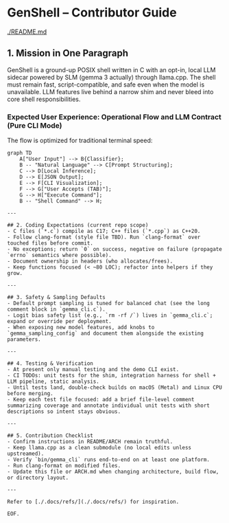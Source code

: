 # GenShell – Contributor Guide

[./README.md](./README.md)

## 1. Mission in One Paragraph
GenShell is a ground-up POSIX shell written in C with an opt-in, local LLM sidecar powered by SLM (gemma 3 actually) through llama.cpp. The shell must remain fast, script-compatible, and safe even when the model is unavailable. LLM features live behind a narrow shim and never bleed into core shell responsibilities.

### Expected User Experience: Operational Flow and LLM Contract (Pure CLI Mode)

The flow is optimized for traditional terminal speed:

```mermaid
graph TD
    A["User Input"] --> B{Classifier};
    B -- "Natural Language" --> C[Prompt Structuring];
    C --> D[Local Inference];
    D --> E[JSON Output];
    E --> F[CLI Visualization];
    F --> G["User Accepts (TAB)"];
    G --> H["Execute Command"];
    B -- "Shell Command" --> H;

---

## 2. Coding Expectations (current repo scope)
- C files (`*.c`) compile as C17; C++ files (`*.cpp`) as C++20.
- Follow clang-format (style file TBD). Run `clang-format` over touched files before commit.
- No exceptions; return `0` on success, negative on failure (propagate `errno` semantics where possible).
- Document ownership in headers (who allocates/frees).
- Keep functions focused (< ~80 LOC); refactor into helpers if they grow.

---

## 3. Safety & Sampling Defaults
- Default prompt sampling is tuned for balanced chat (see the long comment block in `gemma_cli.c`).
- Logit bias safety list (e.g., `rm -rf /`) lives in `gemma_cli.c`; expand or override per deployment.
- When exposing new model features, add knobs to `gemma_sampling_config` and document them alongside the existing parameters.

---

## 4. Testing & Verification
- At present only manual testing and the demo CLI exist.
- CI TODOs: unit tests for the shim, integration harness for shell + LLM pipeline, static analysis.
- Until tests land, double-check builds on macOS (Metal) and Linux CPU before merging.
- Keep each test file focused: add a brief file-level comment summarizing coverage and annotate individual unit tests with short descriptions so intent stays obvious.

---

## 5. Contribution Checklist
- Confirm instructions in README/ARCH remain truthful.
- Keep llama.cpp as a clean submodule (no local edits unless upstreamed).
- Verify `bin/gemma_cli` runs end-to-end on at least one platform.
- Run clang-format on modified files.
- Update this file or ARCH.md when changing architecture, build flow, or directory layout.

---

Refer to [./.docs/refs/](./.docs/refs/) for inspiration.

EOF.
